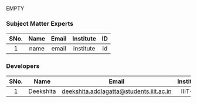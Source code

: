EMPTY
<!-- Remove all lines above this line before making changes to the file -->
### Subject Matter Experts
| SNo. | Name | Email | Institute | ID |
| :---: | :---: | :---: | :---: | :---: |
| 1 | name | email | institute | id |

### Developers
| SNo. | Name | Email | Institute | ID |
| :---: | :---: | :---: | :---: | :---: |
| 1 | Deekshita | deekshita.addlagatta@students.iiit.ac.in | IIIT-H | 2022102079 |